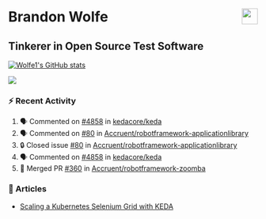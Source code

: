 Brandon Wolfe <a href="https://www.linkedin.com/in/brandon-wolfe1" target="_blank" rel="noreferrer"><img src="https://raw.githubusercontent.com/danielcranney/readme-generator/main/public/icons/socials/linkedin.svg" width="32" height="32" align="right"/></a>
==============================
Tinkerer in Open Source Test Software
-----------------------------

<p align="left"><a href="http://www.github.com/Wolfe1"><img src="https://github-readme-stats.vercel.app/api?username=Wolfe1&show_icons=true&hide=&count_private=true&title_color=0891b2&text_color=ffffff&icon_color=0891b2&bg_color=1c1917&hide_border=true&show_icons=true" alt="Wolfe1's GitHub stats" /></a></p>
<p align="left"><a href="http://www.github.com/Wolfe1"><img src="https://github-readme-streak-stats.herokuapp.com/?user=Wolfe1&stroke=ffffff&background=1c1917&ring=0891b2&fire=0891b2&currStreakNum=ffffff&currStreakLabel=0891b2&sideNums=ffffff&sideLabels=ffffff&dates=ffffff&hide_border=true" /></a></p>

### :zap: Recent Activity
<!--START_SECTION:activity-->
1. 🗣 Commented on [#4858](https://github.com/kedacore/keda/issues/4858#issuecomment-1698951208) in [kedacore/keda](https://github.com/kedacore/keda)
2. 🗣 Commented on [#80](https://github.com/Accruent/robotframework-applicationlibrary/issues/80#issuecomment-1697862962) in [Accruent/robotframework-applicationlibrary](https://github.com/Accruent/robotframework-applicationlibrary)
3. 🔒 Closed issue [#80](https://github.com/Accruent/robotframework-applicationlibrary/issues/80) in [Accruent/robotframework-applicationlibrary](https://github.com/Accruent/robotframework-applicationlibrary)
4. 🗣 Commented on [#4858](https://github.com/kedacore/keda/issues/4858#issuecomment-1697659695) in [kedacore/keda](https://github.com/kedacore/keda)
5. 🎉 Merged PR [#360](https://github.com/Accruent/robotframework-zoomba/pull/360) in [Accruent/robotframework-zoomba](https://github.com/Accruent/robotframework-zoomba)
<!--END_SECTION:activity-->

### :newspaper: Articles
- [Scaling a Kubernetes Selenium Grid with KEDA](https://www.linkedin.com/pulse/scaling-kubernetes-selenium-grid-keda-brandon-wolfe)
